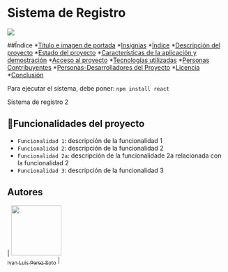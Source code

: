 <h1> Sistema de Registro </h1>

<p align="left">
<img src="https://img.shields.io/badge/STATUS-EN%20DESAROLLO-green">
</p>

##Índice
*[Título e imagen de portada](#Título-e-imagen-de-portada)
*[Insignias](#insignias)
*[Índice](#índice)
*[Descripción del proyecto](#descripción-del-proyecto)
*[Estado del proyecto](#Estado-del-proyecto)
*[Características de la aplicación y demostración](#Características-de-la-aplicación-y-demostración)
*[Acceso al proyecto](#acceso-proyecto)
*[Tecnologías utilizadas](#tecnologías-utilizadas)
*[Personas Contribuyentes](#personas-contribuyentes)
*[Personas-Desarrolladores del Proyecto](#personas-desarrolladores)
*[Licencia](#licencia)
*[Conclusión](#conclusión)

Para ejecutar el sistema, debe poner:
```npm install react```

Sistema de registro 2

## :hammer:Funcionalidades del proyecto
- `Funcionalidad 1`: descripción de la funcionalidad 1
- `Funcionalidad 2`: descripción de la funcionalidad 2
- `Funcionalidad 2a`: descripción de la funcionalidade 2a relacionada con la funcionalidad 2
- `Funcionalidad 3`: descripción de la funcionalidad 3

## Autores
| [<img src="https://github.com/Ivan15perez.png" width=115><br><sub>Ivan Luis Perez Soto</sub>](https://github.com/ivan15perez) |
